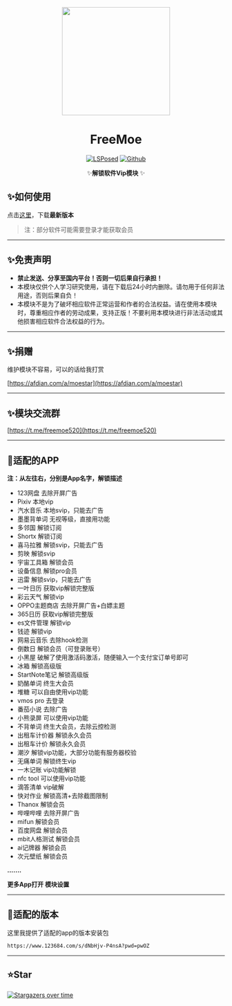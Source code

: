 <div align="center">
<img src="https://s21.ax1x.com/2025/09/13/pVWBZJH.png"  width="250" height="250" />


# FreeMoe
[![LSPosed](https://img.shields.io/badge/LSPosed-Module-blue.svg)](https://github.com/Xposed-Modules-Repo/me.feimeng.vip/releases)
[![Github](https://img.shields.io/badge/Github-FreeMoe-black.svg)](https://github.com/HunMoe/FreeMoe)


✨**解锁软件Vip模块** ✨

</div>


## ✨如何使用

点击[这里](https://github.com/Xposed-Modules-Repo/me.feimeng.vip/releases)，下载**最新版本**

> 注：部分软件可能需要登录才能获取会员

---

## ✨免责声明

- **禁止发送、分享至国内平台！否则一切后果自行承担！**
- 本模块仅供个人学习研究使用，请在下载后24小时内删除。请勿用于任何非法用途，否则后果自负！
- 本模块不是为了破坏相应软件正常运营和作者的合法权益。请在使用本模块时，尊重相应作者的劳动成果，支持正版！不要利用本模块进行非法活动或其他损害相应软件合法权益的行为。


---

## ✨捐赠

维护模块不容易，可以的话给我打赏

[https://afdian.com/a/moestar](https://afdian.com/a/moestar)

---

## ✨模块交流群

[https://t.me/freemoe520](https://t.me/freemoe520)

---

## 🎇适配的APP

**注：从左往右，分别是App名字，解锁描述**

- 123网盘 去除开屏广告
- Pixiv 本地vip
- 汽水音乐 本地svip，只能去广告
- 墨墨背单词 无视等级，直接用功能
- 多邻国 解锁订阅
- Shortx 解锁订阅
- 喜马拉雅 解锁svip，只能去广告
- 剪映 解锁svip
- 宇宙工具箱 解锁会员
- 设备信息 解锁pro会员
- 迅雷 解锁svip，只能去广告
- 一叶日历 获取vip解锁完整版
- 彩云天气 解锁vip
- OPPO主题商店 去除开屏广告+白嫖主题
- 365日历 获取vip解锁完整版
- es文件管理 解锁vip
- 钱迹 解锁vip
- 网易云音乐 去除hook检测
- 倒数日  解锁会员（可登录账号）
- 小黑屋 破解了使用激活码激活，随便输入一个支付宝订单号即可
- 冰箱 解锁高级版
- StartNote笔记 解锁高级版
- 奶酪单词 终生大会员
- 堆糖 可以自由使用vip功能
- vmos pro 去登录
- 番茄小说 去除广告 
- 小熊录屏 可以使用vip功能
- 不背单词 终生大会员，去除云控检测
- 出租车计价器 解锁永久会员
- 出租车计价 解锁永久会员
- 潮汐 解锁vip功能，大部分功能有服务器校验
- 无痛单词 解锁终生vip
- 一木记账 vip功能解锁
- nfc tool 可以使用vip功能
- 滴答清单 vip破解
- 快对作业 解锁高清+去除截图限制
- Thanox 解锁会员
- 哔哩哔哩 去除开屏广告
- mifun 解锁会员
- 百度网盘 解锁会员
- mbit人格测试 解锁会员
- ai记牌器 解锁会员
- 次元壁纸 解锁会员

**.......**

**更多App打开 模块设置**

---

## 🍋适配的版本

这里我提供了适配的app的版本安装包

```bash
https://www.123684.com/s/dNbHjv-P4nsA?pwd=pwOZ
```

---

## ⭐Star

[![Stargazers over time](https://starchart.cc/HunMoe/FreeMoe.svg)](https://starchart.cc/HunMoe/FreeMoe/)

## 
